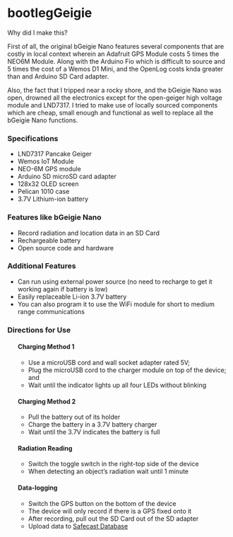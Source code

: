 # bootlegGeigie

Why did I make this?

First of all, the original bGeigie Nano features several components that are costly in local context wherein an Adafruit GPS Module costs 5 times the NEO6M Module. Along with the Arduino Fio which is difficult to source and 5 times the cost of a Wemos D1 Mini, and the OpenLog costs knda greater than and Arduino SD Card adapter.

Also, the fact that I tripped near a rocky shore, and the bGeigie Nano was open, drowned all the electronics except for the open-geiger high voltage module and LND7317. I tried to make use of locally sourced components which are cheap, small enough and functional as well to replace all the bGeigie Nano functions.

<h3>Specifications</h3>
<ul>
  <li>LND7317 Pancake Geiger</li>
  <li>Wemos IoT Module</li>
  <li>NEO-6M GPS module</li>
  <li>Arduino SD microSD card adapter</li>
  <li>128x32 OLED screen</li>
  <li>Pelican 1010 case</li>
  <li>3.7V Lithium-ion battery</li>
</ul>

<h3>Features like bGeigie Nano</h3>
<ul>
  <li>Record radiation and location data in an SD Card</li>
  <li>Rechargeable battery</li>
  <li>Open source code and hardware</li>
</ul>

<h3>Additional Features</h3>
<ul>
  <li>Can run using external power source (no need to recharge to get it working again if battery is low)</li>
  <li>Easily replaceable Li-ion 3.7V battery</li>
  <li>You can also program it to use the WiFi module for short to medium range communications</li>
</ul>

<h3>Directions for Use</h3>
<ol>
  <h4>Charging Method 1</h4>
  <ul>
    <li>Use a microUSB cord and wall socket adapter rated 5V;</li>
    <li>Plug the microUSB cord to the charger module on top of the device; and</li>
    <li>Wait until the indicator lights up all four LEDs without blinking</li>
  </ul>
  <h4>Charging Method 2</h4>
  <ul>
    <li>Pull the battery out of its holder</li>
    <li>Charge the battery in a 3.7V battery charger</li>
    <li>Wait until the 3.7V indicates the battery is full</li>
  </ul>
  <h4>Radiation Reading</h4>
  <ul>
    <li>Switch the toggle switch in the right-top side of the device</li>
    <li>When detecting an object’s radiation wait until 1 minute</li>
  </ul>
  <h4>Data-logging</h4>
  <ul>
    <li>Switch the GPS button on the bottom of the device</li>
    <li>The device will only record if there is a GPS fixed onto it</li>
    <li>After recording, pull out the SD Card out of the SD adapter</li>
    <li>Upload data to <a href="https://api.safecast.org">Safecast Database</li>
  </ul>
</ol>
